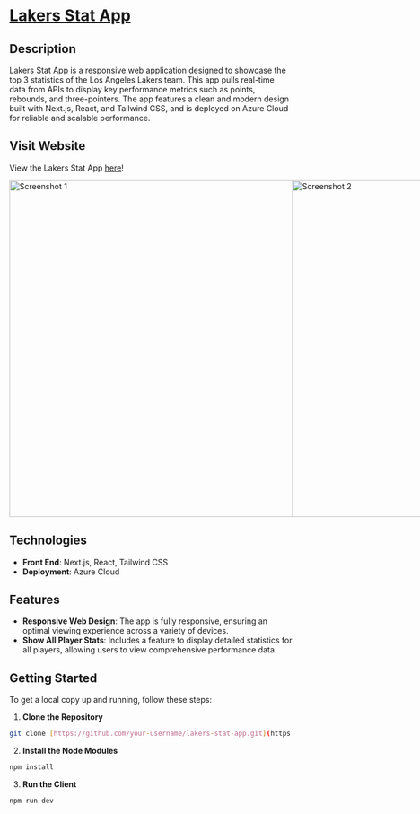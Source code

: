 # [Lakers Stat App](http://http://20.64.250.156)

## Description
Lakers Stat App is a responsive web application designed to showcase the top 3 statistics of the Los Angeles Lakers team. This app pulls real-time data from APIs to display key performance metrics such as points, rebounds, and three-pointers. The app features a clean and modern design built with Next.js, React, and Tailwind CSS, and is deployed on Azure Cloud for reliable and scalable performance.

## Visit Website 

View the Lakers Stat App [here](http://http://20.64.250.156)!
<div style="display: flex; justify-content: space-around;">
  <img width="600" alt="Screenshot 1" src="https://github.com/user-attachments/assets/0b729e68-4ae7-429c-a7e6-95bf88100a75">
  <img width="600" alt="Screenshot 2" src="https://github.com/user-attachments/assets/e8ff584d-3c7b-4bca-8e27-9750a33ba372">
</div>


## Technologies
- **Front End**: Next.js, React, Tailwind CSS
- **Deployment**: Azure Cloud

## Features
- **Responsive Web Design**: The app is fully responsive, ensuring an optimal viewing experience across a variety of devices.
- **Show All Player Stats**: Includes a feature to display detailed statistics for all players, allowing users to view comprehensive performance data.

## Getting Started
To get a local copy up and running, follow these steps:

1. **Clone the Repository**
```bash
git clone [https://github.com/your-username/lakers-stat-app.git](https://github.com/justjjasper/lakers-stat-app.git)
```
2. **Install the Node Modules**
```bash
npm install
```
3. **Run the Client**
```bash
npm run dev
```
